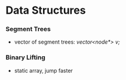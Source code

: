 # Data Structures

### Segment Trees
- vector of segment trees: _vector<node*> v;_

### Binary Lifting
- static array, jump faster

